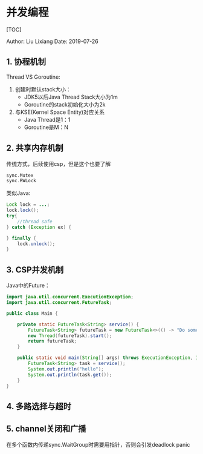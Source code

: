 # 并发编程

[TOC]

Author: Liu Lixiang
Date: 2019-07-26

## 1. 协程机制

Thread VS Goroutine:

1. 创建时默认stack大小：
    - JDK5以后Java Thread Stack大小为1m
    - Goroutine的stack初始化大小为2k
2. 与KSE(Kernel Space Entity)对应关系
    - Java Thread是1：1
    - Goroutine是M：N
    
## 2. 共享内存机制

传统方式，后续使用csp，但是这个也要了解

```go
sync.Mutex
sync.RWLock
```

类似Java:

```java
Lock lock = ...;
lock.lock();
try{
    //thread safe
} catch (Exception ex) {

} finally {
    lock.unlock();
}

```

## 3. CSP并发机制

Java中的Future：

```java
import java.util.concurrent.ExecutionException;
import java.util.concurrent.FutureTask;

public class Main {

    private static FutureTask<String> service() {
        FutureTask<String> futureTask = new FutureTask<>(() -> "Do something");
        new Thread(futureTask).start();
        return futureTask;
    }

    public static void main(String[] args) throws ExecutionException, InterruptedException {
        FutureTask<String> task = service();
        System.out.println("hello");
        System.out.println(task.get());
    }
}
```

## 4. 多路选择与超时

## 5. channel关闭和广播

在多个函数内传递sync.WaitGroup时需要用指针，否则会引发deadlock panic


